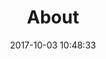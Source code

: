 ---
layout: "about"
title: "About"
date: 2017-10-03 10:48:33
description: "走在成为极客的路上"
header-img: "/img/header_img/about.jpg"
aplayer: true
fixed: false
---